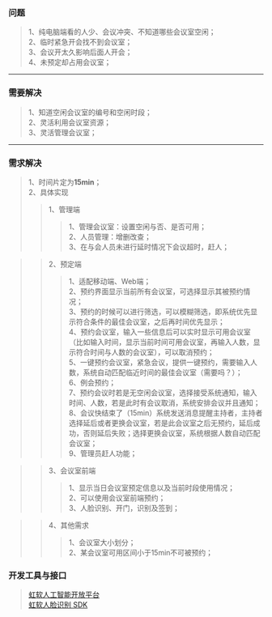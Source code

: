 ### 问题
>1、纯电脑端看的人少、会议冲突、不知道哪些会议室空闲；<br>
2、临时紧急开会找不到会议室；<br>
3、会议开太久影响后面人开会；<br>
4、未预定却占用会议室；<br>
***
### 需要解决
>1、知道空闲会议室的编号和空闲时段；<br>
2、灵活利用会议室资源；<br>
3、灵活管理会议室；<br>
***
### 需求解决
>1、时间片定为**15min**；<br>
2、具体实现<br>
>>1、管理端<br>
>>>1、管理会议室：设置空闲与否、是否可用；<br>
2、人员管理：增删改查；<br>
3、在与会人员未进行延时情况下会议超时，赶人；<br>

>>2、预定端<br>
>>>1、适配移动端、Web端；<br>
2、预约界面显示当前所有会议室，可选择显示其被预约情况；<br>
3、预约的时候可以进行筛选，可以模糊筛选，即系统优先显示符合条件的最佳会议室，之后再时间优先显示；<br>
4、预约会议室，输入一些信息后可以实时显示可用会议室（比如输入时间，显示当前时间可用会议室，再输入人数，显示符合时间与人数的会议室），可以取消预约；<br>
5、一键预约会议室，紧急会议，提供一键预约，需要输入人数，系统自动匹配临近时间的最佳会议室（需要吗？）；<br>
6、例会预约；<br>
7、预约会议时若是无空闲会议室，选择接受系统通知，输入时间、人数，若是此时有会议取消，系统安排会议并且通知；<br>
8、会议快结束了（15min）系统发送消息提醒主持者，主持者选择延后或者更换会议室，若是此会议室之后无预约，延后成功，否则延后失败；选择更换会议室，系统根据人数自动匹配会议室；<br>
9、管理员赶人功能；<br>

>>3、会议室前端<br>
>>>1、显示当日会议室预定信息以及当前时段使用情况；<br>
2、可以使用会议室前端预约；<br>
3、人脸识别、开门，识别及签到；<br>

>>4、其他需求<br>
>>>1、会议室大小划分；<br>
2、某会议室可用区间小于15min不可被预约；<br>
### 开发工具与接口
>[虹软人工智能开放平台](https://ai.arcsoft.com.cn/index.html)<br>
[虹软人脸识别 SDK](https://ai.arcsoft.com.cn/product/arcface.html)